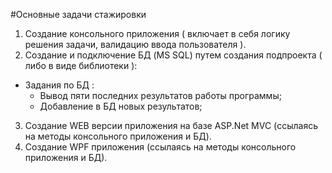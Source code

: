 #Основные задачи стажировки
1. Создание консольного приложения ( включает в себя логику решения задачи, валидацию ввода пользователя ).
2. Создание и подключение БД (MS SQL) путем создания подпроекта ( либо в виде библиотеки ):
- Задания по БД :
  - Вывод пяти последних результатов работы программы;
  - Добавление в БД новых результатов;
3. Создание WEB версии приложения на базе ASP.Net MVC (ссылаясь на методы консольного приложения и БД).  
4. Создание WPF приложения (ссылаясь на методы консольного приложения и БД).

